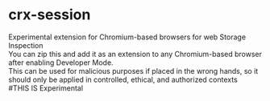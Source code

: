 # crx-session
Experimental extension for Chromium-based browsers  for web Storage Inspection  
You can zip this and add it as an extension to any Chromium-based browser after enabling Developer Mode.  
This can be used for malicious purposes if placed in the wrong hands, so it should only be applied in controlled, ethical, and authorized contexts  
#THIS IS Experimental

